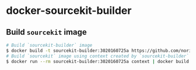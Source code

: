 # docker-sourcekit-builder

## Build `sourcekit` image
```sh
# Build `sourcekit-builder` image
$ docker build -t sourcekit-builder:3020160725a https://github.com/norio-nomura/docker-sourcekit-builder.git
# Build `sourcekit` image using context created by `sourcekit-builder`
$ docker run --rm sourcekit-builder:3020160725a context | docker build -t norionomura/sourcekit:3020160725a -
```
